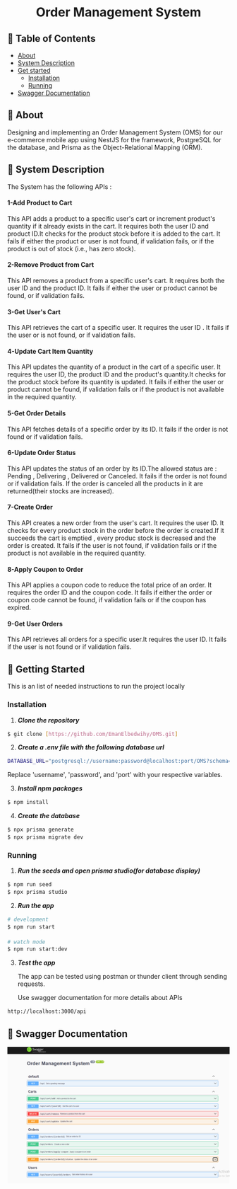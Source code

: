 <h1 align='center'>Order Management System</h1>

## 📝 Table of Contents

- [About](#about)
- [System Description](#sys)
- [Get started](#get-started)
  - [Installation](#install)
  - [Running](#running)
- [Swagger Documentation](#swagger)


## 📙 About <a name = "about"></a>

  Designing and implementing an Order Management System (OMS) for our e-commerce mobile app using NestJS for the framework, PostgreSQL for the database, and Prisma as the Object-Relational Mapping (ORM).


## 📃 System Description <a name = "sys"></a>
The System has the following APIs :
<h4>1-Add Product to Cart</h4>
This API adds a product to a specific user's cart or increment product's quantity if it already exists in the cart. It requires both the user ID and product ID.It checks for the product stock before it is added to the cart. It fails if either the product or user is not found, if validation fails, or if the product is out of stock (i.e., has zero stock).

<h4>2-Remove Product from Cart</h4>
This API removes a product from a specific user's cart. It requires both the user ID and the product ID. It fails if either the user or product cannot be found, or if validation fails.

<h4>3-Get User's Cart</h4>
This API retrieves the cart of a specific user. It requires the user ID . It fails if the user or is not found, or if validation fails.

<h4>4-Update Cart Item Quantity</h4>
This API updates the quantity of a product in the cart of a specific user. It requires the user ID, the product ID and the product's quantity.It checks for the product stock before its quantity is updated. It fails if either the user or product cannot be found, if validation fails or if the product is not available in the required quantity.

<h4>5-Get Order Details</h4>
This API fetches details of a specific order by its ID. It fails if the order is not found or if validation fails.

<h4>6-Update Order Status</h4>
This API updates the status of an order by its ID.The allowed status are : Pending , Delivering , Delivered or Canceled. It fails if the order is not found or if validation fails. If the order is canceled all the products in it are returned(their stocks are increased).

<h4>7-Create Order</h4>
This API creates a new order from the user's cart. It requires the user ID. It checks for every product stock in the order before the order is created.If it succeeds the cart is emptied , every produc stock is decreased and the order is created.  It fails if the user is not found, if validation fails or if the product is not available in the required quantity.

<h4>8-Apply Coupon to Order</h4>
This API applies a coupon code to reduce the total price of an order. It requires the order ID and the coupon code. It fails if either the order or coupon code cannot be found, if validation fails or if the coupon has expired.

<h4>9-Get User Orders</h4>
This API retrieves all orders for a specific user.It requires the user ID. It fails if the user is not found or if validation fails.


## 🏁 Getting Started <a name = "get-started"></a>

This is an list of needed instructions to run the project locally
### Installation <a name = "install"></a>

1. **_Clone the repository_**

```bash
$ git clone [https://github.com/EmanElbedwihy/OMS.git]
```

2. **_Create a .env file with the following database url_**
   
```bash
DATABASE_URL="postgresql://username:password@localhost:port/OMS?schema=public"
```
Replace 'username', 'password', and 'port' with your respective variables.

3. **_Install npm packages_**
   
```bash
$ npm install
```

4. **_Create the database_**
   
```bash
$ npx prisma generate
$ npx prisma migrate dev
```

### Running <a name = "running"></a>

1. **_Run the seeds and open prisma studio(for database display)_**

```bash
$ npm run seed
$ npx prisma studio
```

2. **_Run the app_**

```bash
# development
$ npm run start

# watch mode
$ npm run start:dev
```

3. **_Test the app_**
   <p>The app can be tested using postman or thunder client through sending requests.</p>
   <p>Use swagger documentation for more details about APIs</p>
   
```bash
http://localhost:3000/api
```


## 📃 Swagger Documentation <a name = "swagger"></a>

![Swagger](doc/Swagger.png)
   
   



